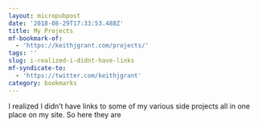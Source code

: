 ```yaml
---
layout: micropubpost
date: '2018-08-29T17:33:53.488Z'
title: My Projects
mf-bookmark-of:
  - 'https://keithjgrant.com/projects/'
tags: ''
slug: i-realized-i-didnt-have-links
mf-syndicate-to:
  - 'https://twitter.com/keithjgrant'
category: bookmarks
---
```

I realized I didn’t have links to some of my various side projects all in one place on my site. So here they are

